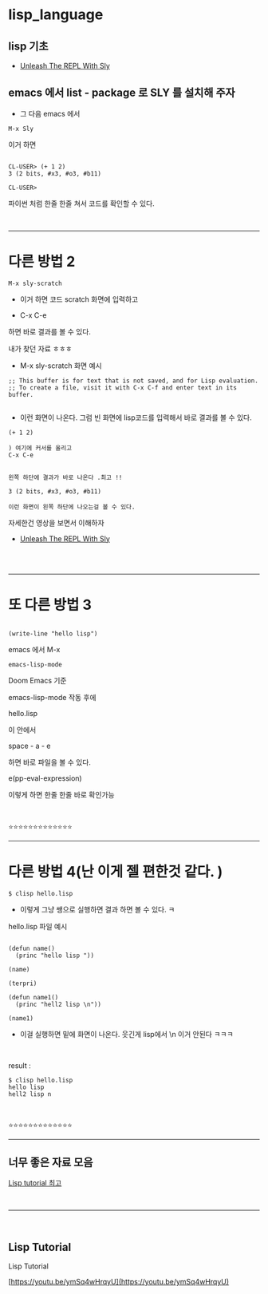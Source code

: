 # lisp_language

## lisp 기초

- [Unleash The REPL With Sly](https://youtu.be/0DLdQ6yb7h8)

## emacs 에서 list - package 로 SLY 를 설치해 주자

- 그 다음 emacs 에서

```
M-x Sly
```

이거 하면

```

CL-USER> (+ 1 2)
3 (2 bits, #x3, #o3, #b11)

CL-USER>
```

파이썬 처럼 한줄 한줄 쳐서 코드를 확인할 수 있다.

<br>

<hr>

# 다른 방법 2

```
M-x sly-scratch
```

- 이거 하면 코드 scratch 화면에 입력하고

- C-x C-e

하면 바로 결과를 볼 수 있다.

내가 찾던 자료 ㅎㅎㅎ

- M-x sly-scratch 화면 예시

```
;; This buffer is for text that is not saved, and for Lisp evaluation.
;; To create a file, visit it with C-x C-f and enter text in its buffer.


```

- 이런 화면이 나온다. 그럼 빈 화면에 lisp코드를 입력해서 바로 결과를 볼 수 있다.

```
(+ 1 2)

) 여기에 커서를 올리고
C-x C-e


왼쪽 하단에 결과가 바로 나온다 .최고 !!

3 (2 bits, #x3, #o3, #b11)

이런 화면이 왼쪽 하단에 나오는걸 볼 수 있다.

```

자세한건 영상을 보면서 이해하자

- [Unleash The REPL With Sly](https://youtu.be/0DLdQ6yb7h8)

<br>

<br>

<hr>

# 또 다른 방법 3

```clips

(write-line "hello lisp")
```

emacs 에서 M-x

```clips
emacs-lisp-mode
```

Doom Emacs 기준

emacs-lisp-mode 작동 후에

hello.lisp

이 안에서

space - a - e

하면 바로 파일을 볼 수 있다.

e(pp-eval-expression)

이렇게 하면 한줄 한줄 바로 확인가능

<br>

⭐️⭐️⭐️⭐️⭐️⭐️⭐️⭐️⭐️⭐️⭐️⭐️⭐️

<hr>

# 다른 방법 4(난 이게 젤 편한것 같다. )

```
$ clisp hello.lisp
```

- 이렇게 그냥 쌩으로 실행하면 결과 하면 볼 수 있다. ㅋ

hello.lisp 파일 예시

```

(defun name()
  (princ "hello lisp "))

(name)

(terpri)

(defun name1()
  (princ "hell2 lisp \n"))

(name1)

```

- 이걸 실행하면 밑에 화면이 나온다.
  웃긴게 lisp에서 \n 이거 안된다 ㅋㅋㅋ

<br>

result :

```
$ clisp hello.lisp
hello lisp
hell2 lisp n
```

<br>

⭐️⭐️⭐️⭐️⭐️⭐️⭐️⭐️⭐️⭐️⭐️⭐️⭐️

<hr>

## 너무 좋은 자료 모음

[Lisp tutorial 최고 ](https://economiceco.tistory.com/14811)

<br>

<hr>

<br>

## Lisp Tutorial

Lisp Tutorial

[https://youtu.be/ymSq4wHrqyU](https://youtu.be/ymSq4wHrqyU)
